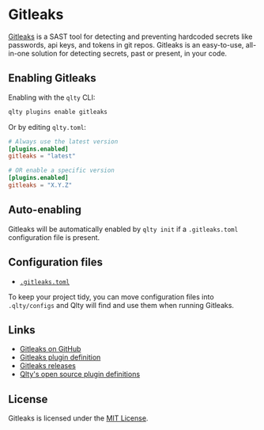 # Gitleaks

[Gitleaks](https://github.com/gitleaks/gitleaks) is a SAST tool for detecting and preventing hardcoded secrets like passwords, api keys, and tokens in git repos. Gitleaks is an easy-to-use, all-in-one solution for detecting secrets, past or present, in your code.

## Enabling Gitleaks

Enabling with the `qlty` CLI:

```bash
qlty plugins enable gitleaks
```

Or by editing `qlty.toml`:

```toml
# Always use the latest version
[plugins.enabled]
gitleaks = "latest"

# OR enable a specific version
[plugins.enabled]
gitleaks = "X.Y.Z"
```

## Auto-enabling

Gitleaks will be automatically enabled by `qlty init` if a `.gitleaks.toml` configuration file is present.

## Configuration files

-   [`.gitleaks.toml`](https://github.com/gitleaks/gitleaks/tree/master?tab=readme-ov-file#configuration)

To keep your project tidy, you can move configuration files into `.qlty/configs` and Qlty will find and use them when running Gitleaks.

## Links

-   [Gitleaks on GitHub](https://github.com/gitleaks/gitleaks)
-   [Gitleaks plugin definition](https://github.com/qltyai/plugins/tree/main/linters/gitleaks)
-   [Gitleaks releases](https://github.com/gitleaks/gitleaks/releases)
-   [Qlty's open source plugin definitions](https://github.com/qltyai/plugins)

## License

Gitleaks is licensed under the [MIT License](https://github.com/gitleaks/gitleaks/blob/master/LICENSE).

